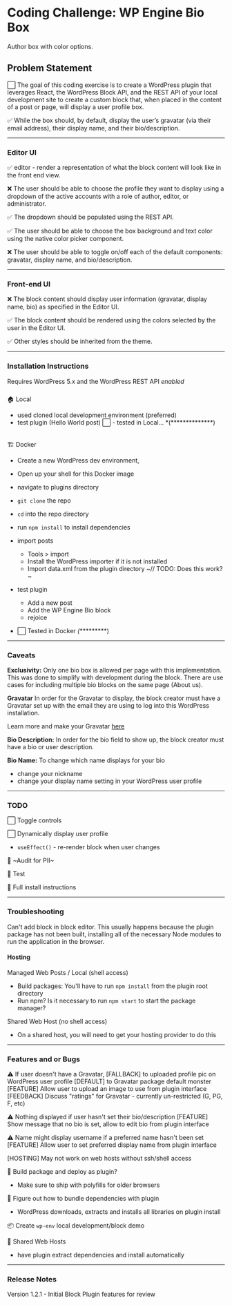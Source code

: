 # Coding Challenge: WP Engine Bio Box
Author box with color options.

## Problem Statement 
⬜️ The goal of this coding exercise is to create a WordPress plugin that leverages React, the WordPress Block API, and the REST API of your local development site to create a custom block that, when placed in the content of a post or page, will display a user profile box.
 
✅ While the box should, by default, display the user’s gravatar (via their email address), their display name, and their bio/description.
 
*****************
### Editor UI

✅ editor - render a representation of what the block content will look like in the front end view.

❌ The user should be able to choose the profile they want to display using a dropdown of the active accounts with a role of author, editor, or administrator. 

✅ The dropdown should be populated using the REST API.

✅ The user should be able to choose the box background and text color using the native color picker component.

❌ The user should be able to toggle on/off each of the default components: gravatar, display name, and bio/description.

************************
### Front-end UI

❌ The block content should display user information (gravatar, display name, bio) as specified in the Editor UI.

✅ The block content  should be rendered using the colors selected by the user in the Editor UI.

✅ Other styles should be inherited from the theme.


************************************
### Installation Instructions
Requires WordPress 5.x and the WordPress REST API *enabled*

#####
🏠 Local 
- used cloned local development environment (preferred)
- test plugin (Hello World post)
⬜️ - tested in Local... *(**************)

######
🏗 Docker 
- Create a new WordPress dev environment, 
- Open up your shell for this Docker image
- navigate to plugins directory
- `git clone` the repo
- `cd` into the repo directory
- run `npm install` to install dependencies
- import posts 
    - Tools > import
    - Install the WordPress importer if it is not installed
    - Import data.xml from the plugin directory ~// TODO: Does this work?~
- test plugin
    - Add a new post
    - Add the WP Engine Bio block
    - rejoice

- ⬜️ Tested in Docker *(**********)

******************************
### Caveats
**Exclusivity:** 
Only one bio box is allowed per page with this implementation.
This was done to simplify with development during the block.
There are use cases for including multiple bio blocks on the same page (About us).

**Gravatar** 
In order for the Gravatar to display, the block creator must have a Gravatar set up with the email they are using to log into this WordPress installation.

Learn more and make your Gravatar [here](http://gravatar.com)

**Bio Description:** 
In order for the bio field to show up, the block creator must have a bio or user description.

**Bio Name:** 
To change which name displays for your bio
- change your nickname 
- change your display name setting in your WordPress user profile

************************************
### TODO 
⬜️ Toggle controls

⬜️ Dynamically display user profile  
- `useEffect()` - re-render block when user changes

🔎 ~Audit for PII~
 

🧪 Test

🧳 Full install instructions


************************************
### Troubleshooting

Can't add block in block editor. This usually happens because the plugin package has not been built, installing all of the necessary Node modules to run the application in the browser.

#### Hosting
Managed Web Posts / Local (shell access)
- Build packages: You'll have to run `npm install` from the plugin root directory 
- Run npm? Is it necessary to run `npm start` to start the package manager?

Shared Web Host (no shell access)
- On a shared host, you will need to get your hosting provider to do this

***************
### Features and or Bugs

⚠️ If user doesn't have a Gravatar,
[FALLBACK]    to uploaded profile pic on WordPress user profile
[DEFAULT]     to Gravatar package default monster
[FEATURE]     Allow user to upload an image to use from plugin interface
[FEEDBACK]    Discuss "ratings" for Gravatar - currently un-restricted (G, PG, F, etc)

⚠️ Nothing displayed if user hasn't set their bio/description
[FEATURE]     Show message that no bio is set, allow to edit bio from plugin interface

⚠️ Name might display username if a preferred name hasn't been set
[FEATURE]     Allow user to set preferred display name from plugin interface

[HOSTING]     May not work on web hosts without ssh/shell access

🚀 Build package and deploy as plugin?
- Make sure to ship with polyfills for older browsers

🕋 Figure out how to bundle dependencies with plugin
- WordPress downloads, extracts and installs all libraries on plugin install

📦 Create `wp-env` local development/block demo

🕋 Shared Web Hosts 
- have plugin extract dependencies and install automatically

*******
### Release Notes
Version 1.2.1 - Initial Block Plugin features for review